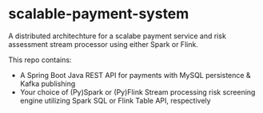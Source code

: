 # scalable-payment-system
A distributed architechture for a scalabe payment service and risk assessment stream processor using either Spark or Flink.

This repo contains:
* A Spring Boot Java REST API for payments with MySQL persistence & Kafka publishing
* Your choice of (Py)Spark or (Py)Flink Stream processing risk screening engine utilizing Spark SQL or Flink Table API, respectively


